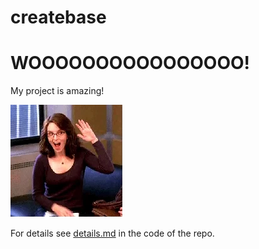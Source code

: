 # createbase


# WOOOOOOOOOOOOOOOO!


My project is amazing!

![Tiny Fey](tina.webp) 

For details see [details.md](details.md) in the code of the repo.
